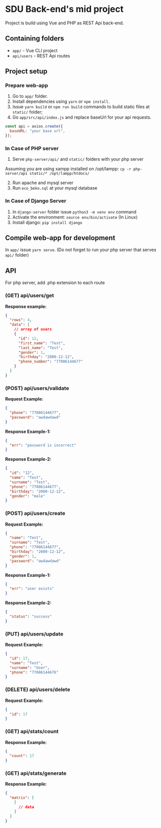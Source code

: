# SDU Back-end's mid project

Project is build using Vue and PHP as REST Api back-end.

## Containing folders

- `app/` - Vue CLI project
- `api/users` - REST Api routes

## Project setup

### Prepare web-app

1. Go to `app/` folder.
2. Install dependencies using `yarn` or `npm install`.
3. Issue `yarn build` or `npm run build` commands to build static files at `static/` folder;
4. Go `app/src/api/index.js` and replace baseUrl for your api requests.

```js
const api = axios.create({
  baseURL: "your base url",
});
```

### In Case of PHP server

1. Serve `php-server/api/` and `static/` folders with your php server

Assuming you are using xampp installed on /opt/lampp: `cp -r php-server/api static/* /opt/lampp/htdocs/`

2. Run apache and mysql server
3. Run `eco_beko.sql` at your mysql database

### In Case of Django Server

1. In `django-server` folder issue `python3 -m venv env` command
2. Activate the environment: `source env/bin/activate` (In Linux)
3. Install django: `pip install django`

## Compile web-app for development

In `app/` issue `yarn serve`. (Do not forget to run your php server that serves `api/` folder)

## API

For php server, add .php extension to each route

### (GET) api/users/get

**Response example:**

```json
{
  "rows": 4,
  "data": [
    // array of users
    {
      "id": 12,
      "first_name": "Test",
      "last_name": "Test",
      "gender": 1,
      "birthday": "2000-12-12",
      "phone_number": "77086144677"
    }
  ]
}
```

### (POST) api/users/validate

**Request Example:**

```json
{
  "phone": "77086144677",
  "password": "awdawdawd"
}
```

**Response Example-1:**

```json
{
  "err": "password is incorrect"
}
```

**Response Example-2:**

```json
{
  "id": "12",
  "name": "Test",
  "surname": "Test",
  "phone": "77086144677",
  "birthday": "2000-12-12",
  "gender": "male"
}
```

### (POST) api/users/create

**Request Example:**

```json
{
  "name": "Test",
  "surname": "Test",
  "phone": "77086144677",
  "birthday": "2000-12-12",
  "gender": 1,
  "password": "awdawdawd"
}
```

**Response Example-1:**

```json
{
  "err": "user exists"
}
```

**Response Example-2:**

```json
{
  "status": "success"
}
```

### (PUT) api/users/update

**Request Example:**

```json
{
  "id": 17,
  "name": "Test",
  "surname": "User",
  "phone": "77086144676"
}
```

### (DELETE) api/users/delete

**Request Example:**

```json
{
  "id": 17
}
```

### (GET) api/stats/count

**Response Example:**

```json
{
  "count": 17
}
```

### (GET) api/stats/generate

**Response Example:**

```json
{
  "matrix": [
    [
      // data
    ]
  ]
}
```
